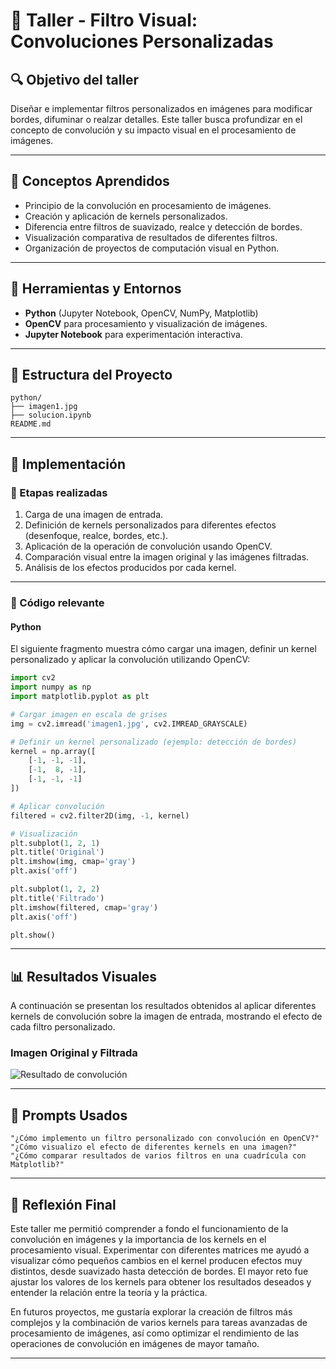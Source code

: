 # 🧪 Taller - Filtro Visual: Convoluciones Personalizadas

## 🔍 Objetivo del taller

Diseñar e implementar filtros personalizados en imágenes para modificar bordes, difuminar o realzar detalles. Este taller busca profundizar en el concepto de convolución y su impacto visual en el procesamiento de imágenes.

---

## 🧠 Conceptos Aprendidos

- Principio de la convolución en procesamiento de imágenes.
- Creación y aplicación de kernels personalizados.
- Diferencia entre filtros de suavizado, realce y detección de bordes.
- Visualización comparativa de resultados de diferentes filtros.
- Organización de proyectos de computación visual en Python.

---

## 🔧 Herramientas y Entornos

- **Python** (Jupyter Notebook, OpenCV, NumPy, Matplotlib)
- **OpenCV** para procesamiento y visualización de imágenes.
- **Jupyter Notebook** para experimentación interactiva.

---

## 📁 Estructura del Proyecto

```
python/
├── imagen1.jpg
├── solucion.ipynb
README.md
```

---

## 🧪 Implementación

### 🔹 Etapas realizadas

1. Carga de una imagen de entrada.
2. Definición de kernels personalizados para diferentes efectos (desenfoque, realce, bordes, etc.).
3. Aplicación de la operación de convolución usando OpenCV.
4. Comparación visual entre la imagen original y las imágenes filtradas.
5. Análisis de los efectos producidos por cada kernel.

---

### 🔹 Código relevante

#### Python

El siguiente fragmento muestra cómo cargar una imagen, definir un kernel personalizado y aplicar la convolución utilizando OpenCV:

```python
import cv2
import numpy as np
import matplotlib.pyplot as plt

# Cargar imagen en escala de grises
img = cv2.imread('imagen1.jpg', cv2.IMREAD_GRAYSCALE)

# Definir un kernel personalizado (ejemplo: detección de bordes)
kernel = np.array([
    [-1, -1, -1],
    [-1,  8, -1],
    [-1, -1, -1]
])

# Aplicar convolución
filtered = cv2.filter2D(img, -1, kernel)

# Visualización
plt.subplot(1, 2, 1)
plt.title('Original')
plt.imshow(img, cmap='gray')
plt.axis('off')

plt.subplot(1, 2, 2)
plt.title('Filtrado')
plt.imshow(filtered, cmap='gray')
plt.axis('off')

plt.show()
```

---

## 📊 Resultados Visuales

A continuación se presentan los resultados obtenidos al aplicar diferentes kernels de convolución sobre la imagen de entrada, mostrando el efecto de cada filtro personalizado.

### Imagen Original y Filtrada

![Resultado de convolución](./resultados/resultado.gif) <!-- Ajusta la ruta según el archivo generado -->

---

## 🧩 Prompts Usados

```text
"¿Cómo implemento un filtro personalizado con convolución en OpenCV?"
"¿Cómo visualizo el efecto de diferentes kernels en una imagen?"
"¿Cómo comparar resultados de varios filtros en una cuadrícula con Matplotlib?"
```

---

## 💬 Reflexión Final

Este taller me permitió comprender a fondo el funcionamiento de la convolución en imágenes y la importancia de los kernels en el procesamiento visual. Experimentar con diferentes matrices me ayudó a visualizar cómo pequeños cambios en el kernel producen efectos muy distintos, desde suavizado hasta detección de bordes. El mayor reto fue ajustar los valores de los kernels para obtener los resultados deseados y entender la relación entre la teoría y la práctica.

En futuros proyectos, me gustaría explorar la creación de filtros más complejos y la combinación de varios kernels para tareas avanzadas de procesamiento de imágenes, así como optimizar el rendimiento de las operaciones de convolución en imágenes de mayor tamaño.

---
